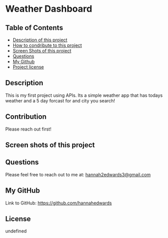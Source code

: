 # Weather Dashboard
## Table of Contents
- [Description of this project](#Description)
- [How to condribute to this project](#Contribution)
- [Screen Shots of this project](#Screen-shots)
- [Questions](#Email)
- [My Github](#GitHub)
- [Project license](#License)
## Description
This is my first project using APIs. Its a simple weather app that has todays weather and a 5 day forcast for and city you search!
## Contribution 
Please reach out first!
## Screen shots of this project

## Questions
Please feel free to reach out to me at: hannah2edwards3@gmail.com
## My GitHub
Link to GitHub: https://github.com/hannahedwards
## License
undefined
